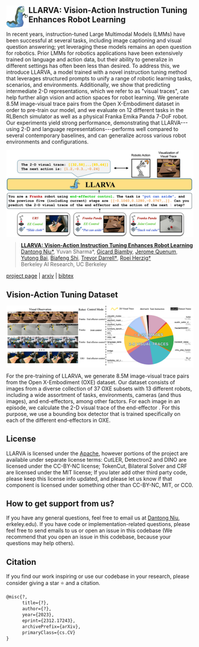 ##  <img src='./docs/logo.png' width="60" height="60" align="left"> LLARVA: Vision-Action Instruction Tuning Enhances Robot Learning

In recent years, instruction-tuned Large Multimodal Models (LMMs) have been successful at several tasks, including image captioning and visual question answering; yet leveraging these models remains an open question for robotics. Prior LMMs for robotics applications have been extensively trained on language and action data, but their ability to generalize in different settings has often been less than desired. To address this, we introduce LLARVA, a model trained with a novel instruction tuning method that leverages structured prompts to unify a range of robotic learning tasks, scenarios, and environments. Additionally, we show that predicting intermediate 2-D representations, which we refer to as "visual traces", can help further align vision and action spaces for robot learning. We generate 8.5M image-visual trace pairs from the Open X-Embodiment dataset in order to pre-train our model, and we evaluate on 12 different tasks in the RLBench simulator as well as a physical Franka Emika Panda 7-DoF robot. Our experiments yield strong performance, demonstrating that LLARVA---using 2-D and language representations---performs well compared to several contemporary baselines, and can generalize across various robot environments and configurations.
<p align="center"> <img src='docs/teaser.jpg' align="center" > </p>

> [**LLARVA: Vision-Action Instruction Tuning Enhances Robot Learning**](https://llarva24.github.io/)            
> [Dantong Niu*](https://scholar.google.com/citations?user=AzlUrvUAAAAJ&hl=en), Yuvan Sharma*, [Gicard Biamby](https://scholar.google.com/citations?user=s0Fof5IAAAAJ&hl=en), [Jerome Quenum](https://people.eecs.berkeley.edu/~jquenum/), [Yutong Bai](https://yutongbai.com/), [Biafeng Shi](https://bfshi.github.io/), [Trevor Darrell†](https://people.eecs.berkeley.edu/~trevor/), [Roei Herzig†](https://roeiherz.github.io/)      
> Berkeley AI Research, UC Berkeley    

[comment]: <> (> CVPR 2024    )

[project page](https://llarva24.github.io/) | [arxiv](https://arxiv.org/abs/2312.17243) | [bibtex](#citation)


## Vision-Action Tuning Dataset
<p align="center"> <img src='docs/dataset.jpg' align="center" > </p>
For the pre-training of LLARVA, we generate 8.5M image-visual trace pairs from the Open X-Embodiment (OXE) dataset. Our dataset consists of images from a diverse collection of 37 OXE subsets with 13 different robots, including a wide assortment of tasks, environments, cameras (and thus images), and end-effectors, among other factors. For each image in an episode, we calculate the 2-D visual trace of the end-effector 
. For this purpose, we use a bounding box detector that is trained specifically on each of the different end-effectors in OXE.



## License
LLARVA is licensed under the [Apache](LICENSE), however portions of the project are available under separate license terms: CutLER, Detectron2 and DINO are licensed under the CC-BY-NC license; TokenCut, Bilateral Solver and CRF are licensed under the MIT license; If you later add other third party code, please keep this license info updated, and please let us know if that component is licensed under something other than CC-BY-NC, MIT, or CC0.


## How to get support from us?
If you have any general questions, feel free to email us at [Dantong Niu](mailto:bias_88@berkeley.edu), erkeley.edu). If you have code or implementation-related questions, please feel free to send emails to us or open an issue in this codebase (We recommend that you open an issue in this codebase, because your questions may help others). 

## Citation
If you find our work inspiring or use our codebase in your research, please consider giving a star ⭐ and a citation.
```
@misc{?,
      title={?}, 
      author={?},
      year={2023},
      eprint={2312.17243},
      archivePrefix={arXiv},
      primaryClass={cs.CV}
}
```



